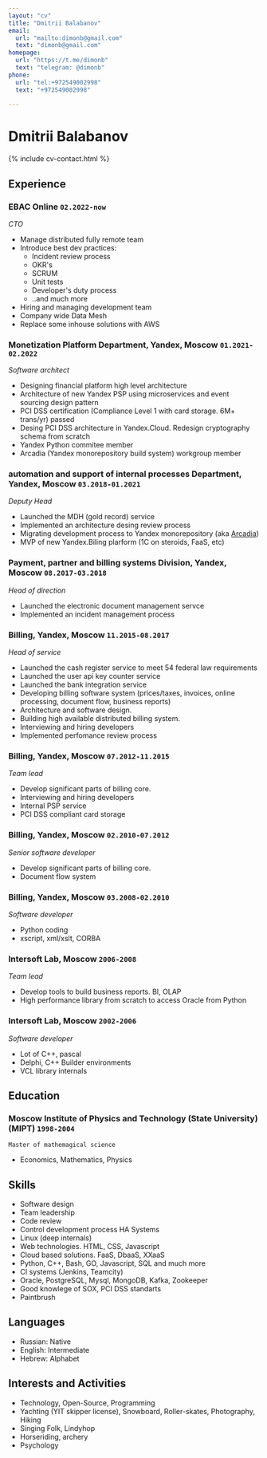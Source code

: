 ```yaml
---
layout: "cv"
title: "Dmitrii Balabanov"
email:
  url: "mailto:dimonb@gmail.com"
  text: "dimonb@gmail.com"
homepage:
  url: "https://t.me/dimonb"
  text: "telegram: @dimonb"
phone:
  url: "tel:+972549002998"
  text: "+972549002998"
  
---
```


# Dmitrii Balabanov

<!--
include contact information from the front matter
Supported arguments:
    - homepage: url, text
    - phone
    - email
-->

{% include cv-contact.html %}

## Experience

### **EBAC Online** `02.2022-now`
_CTO_<br>
- Manage distributed fully remote team
- Introduce best dev practices:
  * Incident review process
  * OKR's
  * SCRUM
  * Unit tests
  * Developer's duty process
  * ..and much more
- Hiring and managing development team
- Company wide Data Mesh
- Replace some inhouse solutions with AWS

### **Monetization Platform Department, Yandex, Moscow** `01.2021-02.2022`
_Software architect_<br>
- Designing financial platform high level architecture
- Architecture of new Yandex PSP using microservices and event sourcing design pattern
- PCI DSS certification (Compliance Level 1 with card storage. 6M+ trans/yr) passed
- Desing PCI DSS architecture in Yandex.Cloud. Redesign cryptography schema from scratch
- Yandex Python commitee member
- Arcadia (Yandex monorepository build system) workgroup member

### **automation and support of internal processes Department, Yandex, Moscow** `03.2018-01.2021`
_Deputy Head_<br>
- Launched the MDH (gold record) service
- Implemented an architecture desing review process
- Migrating development process to Yandex monorepository (aka <a href="https://habr.com/ru/company/yandex/blog/482926/">Arcadia</a>)
- MVP of new Yandex.Biling plarform (1C on steroids, FaaS, etc)

### **Payment, partner and billing systems Division, Yandex, Moscow** `08.2017-03.2018`
_Head of direction_<br>
- Launched the electronic document management servce
- Implemented an incident management process

### **Billing, Yandex, Moscow** `11.2015-08.2017` 
_Head of service_<br>
- Launched the cash register service to meet 54 federal law requirements
- Launched the user api key counter service
- Launched the bank integration service
- Developing billing software system (prices/taxes, invoices, online processing, document flow, business reports)
- Architecture and software design.
- Building high available distributed billing system.
- Interviewing and hiring developers
- Implemented perfomance review process

<div style="page-break-after: always;"></div>

### **Billing, Yandex, Moscow** `07.2012-11.2015`
_Team lead_<br>
- Develop significant parts of billing core. 
- Interviewing and hiring developers
- Internal PSP service
- PCI DSS compliant card storage

### **Billing, Yandex, Moscow** `02.2010-07.2012`
_Senior software developer_<br>
- Develop significant parts of billing core.
- Document flow system

### **Billing, Yandex, Moscow** `03.2008-02.2010`
_Software developer_<br>
- Python coding
- xscript, xml/xslt, CORBA

### **Intersoft Lab, Moscow** `2006-2008`
_Team lead_<br>
- Develop tools to build business reports. BI, OLAP
- High performance library from scratch to access Oracle from Python

### **Intersoft Lab, Moscow** `2002-2006`
_Software developer_<br>
- Lot of C++, pascal
- Delphi, C++ Builder environments
- VCL library internals

<div style="page-break-after: always;"></div>

## Education

### **Moscow Institute of Physics and Technology (State University) (MIPT)** `1998-2004`
```
Master of mathemagical science
```
- Economics, Mathematics, Physics

## Skills
- Software design
- Team leadership
- Code review
- Control development process HA Systems
- Linux (deep internals)
- Web technologies. HTML, CSS, Javascript
- Cloud based solutions. FaaS, DbaaS, XXaaS
- Python, C++, Bash, GO, Javascript, SQL and much more
- CI systems (Jenkins, Teamcity)
- Oracle, PostgreSQL, Mysql, MongoDB, Kafka, Zookeeper
- Good knowlege of SOX, PCI DSS standarts
- Paintbrush

## Languages
- Russian: Native
- English: Intermediate
- Hebrew: Alphabet

## Interests and Activities
- Technology, Open-Source, Programming
- Yachting (YIT skipper license), Snowboard, Roller-skates, Photography, Hiking
- Singing Folk, Lindyhop
- Horseriding, archery
- Psychology
